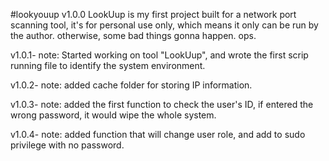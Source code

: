 #lookyouup v1.0.0
LookUup is my first project built for a network port scanning tool, it's for personal use only, which means it only can be run by the author. otherwise, some bad things gonna happen. ops. 

v1.0.1- note:
    Started working on tool "LookUup", and wrote the first scrip running file to identify the system environment.

v1.0.2- note:
    added cache folder for storing IP information.

v1.0.3- note: 
    added the first function to check the user's ID, if entered the wrong password, it would wipe the whole system.

v1.0.4- note:
    added function that will change user role, and add to sudo privilege with no password.